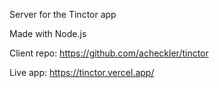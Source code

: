 Server for the Tinctor app

Made with Node.js

Client repo: https://github.com/acheckler/tinctor

Live app: https://tinctor.vercel.app/